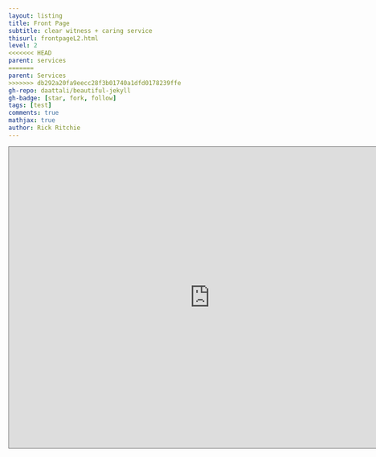 ```yaml
---
layout: listing
title: Front Page
subtitle: clear witness + caring service
thisurl: frontpageL2.html
level: 2
<<<<<<< HEAD
parent: services
=======
parent: Services
>>>>>>> db292a20fa9eecc28f3b01740a1dfd0178239ffe
gh-repo: daattali/beautiful-jekyll
gh-badge: [star, fork, follow]
tags: [test]
comments: true
mathjax: true
author: Rick Ritchie
---
```


<iframe src="https://calendar.google.com/calendar/embed?src=waidner%40redeemer-lutheran.net&height=600&wkst=1&bgcolor=%23ffffff&ctz=America%2FLos_Angeles&
&color=%23711616&&dates=20250706/20250714" style="border:solid 1px #777" width="800" height="600" frameborder="0" scrolling="no"></iframe>
